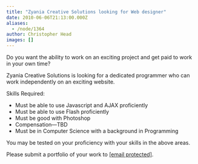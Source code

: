 ```yaml
---
title: "Zyania Creative Solutions looking for Web designer"
date: 2010-06-06T21:13:00.000Z
aliases:
  - /node/1364
author: Christopher Head
images: []
---
```


<div class="field field-name-body field-type-text-with-summary field-label-hidden"><div class="field-items"><div class="field-item even"><p>Do you want the ability to work on an exciting project and get paid to work in your own time?</p>
<p>Zyania Creative Solutions is looking for a dedicated programmer who can work independently on an exciting website.</p>
<p>Skills Required:</p>
<ul>
<li>Must be able to use Javascript and AJAX proficiently</li>
<li>Must be able to use Flash proficiently</li>
<li>Must be good with Photoshop</li>
<li>Compensation&#x2014;TBD</li>
<li>Must be in Computer Science with a background in Programming</li>
</ul>
<p>You may be tested on your proficiency with your skills in the above areas.</p>
<p>Please submit a portfolio of your work to <a href="/cdn-cgi/l/email-protection#a7fddec6c9cec6e4f4e7c0cac6cecb89c4c8ca"><span class="__cf_email__" data-cfemail="ffa5869e91969ebcacbf98929e9693d19c9092">[email&#xA0;protected]</span></a>.</p>
</div></div></div>    <footer>
          </footer>
